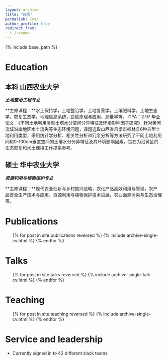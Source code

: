 ```yaml
---
layout: archive
title: "经历"
permalink: /cv/
author_profile: true
redirect_from:
  - /resume
---
```


{% include base_path %}

Education
======
## 本科 山西农业大学

***土地整治工程专业***

**主修课程：**水土保持学，土地整治学，土地复垦学，土壤肥料学，土地生态学，恢复生态学，地理信息系统，遥感原理与应用，测量学等。
GPA：2.97
毕业论文：《不同土地利用类型土壤水分空间分异特征及环境影响因子研究》
    针对黄河流域沿岸地区水土流失等生态环境问题，课题选取山西省吕梁市柳林县6种典型土地利用类型，采用统计学分析、相关性分析和冗余分析等方法研究了不同土地利用间和0-100cm垂直空间的土壤水分分异特征及其环境影响因素，旨在为沿黄区的生态恢复和水土保持工作提供参考。

## 硕士 华中农业大学

***资源利用与植物保护专业***

**主修课程：**现代农业创新与乡村振兴战略，农化产品高效利用与管理，农产品安全生产技术与应用，资源利用与植物保护技术进展，农业面源污染与生态治理等。

Publications
======
  <ul>{% for post in site.publications reversed %}
    {% include archive-single-cv.html %}
  {% endfor %}</ul>
  
Talks
======
  <ul>{% for post in site.talks reversed %}
    {% include archive-single-talk-cv.html  %}
  {% endfor %}</ul>
  
Teaching
======
  <ul>{% for post in site.teaching reversed %}
    {% include archive-single-cv.html %}
  {% endfor %}</ul>
  
Service and leadership
======
* Currently signed in to 43 different slack teams
